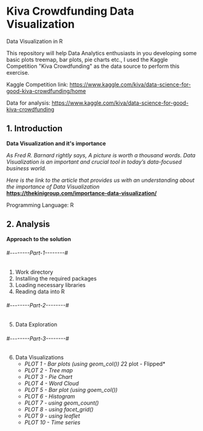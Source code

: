# Kiva Crowdfunding Data Visualization
Data Visualization in R

This repository will help Data Analytics enthusiasts in you developing some basic plots treemap, bar plots, pie charts etc., I used the Kaggle Competition "Kiva Crowdfunding" as the data source to perform this exercise.

Kaggle Competition link: https://www.kaggle.com/kiva/data-science-for-good-kiva-crowdfunding/home

Data for analysis: https://www.kaggle.com/kiva/data-science-for-good-kiva-crowdfunding

## 1. Introduction

**Data Visualization and it's importance**

*As Fred R. Barnard rightly says, A picture is worth a thousand words. Data Visualization is an important and crucial tool in today’s data-focused business world.*

*Here is the link to the article that provides us with an understanding about the importance of Data Visualization* **https://thekinigroup.com/importance-data-visualization/**

Programming Language: R 

## 2. Analysis

**Approach to the solution**

###### #--------Part-1--------#
 1. Work directory
 2. Installing the required packages
 3. Loading necessary libraries
 4. Reading data into R


###### #--------Part-2--------#
 5. Data Exploration
 
 ###### #--------Part-3--------#
 6. Data Visualizations 
    * *PLOT 1 - Bar plots (using geom_col()) 2*2 plot - Flipped*
    * *PLOT 2 - Tree map*
    * *PLOT 3 - Pie Chart*
    * *PLOT 4 - Word Cloud*
    * *PLOT 5 - Bar plot (using goem_col())*
    * *PLOT 6 - Histogram*
    * *PLOT 7 - using geom_count()*
    * *PLOT 8 - using facet_grid()*
    * *PLOT 9 - using leaflet*
    * *PLOT 10 - Time series*
